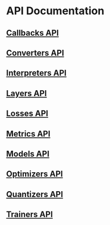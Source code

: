 # API Documentation

## [Callbacks API](callbacks/index.md)

## [Converters API](converters/index.md)

## [Interpreters API](interpreters/index.md)

## [Layers API](layers/index.md)

## [Losses API](losses/index.md)

## [Metrics API](metrics/index.md)

## [Models API](models/index.md)

## [Optimizers API](optimizers/index.md)

## [Quantizers API](quantizers/index.md)

## [Trainers API](trainers/index.md)
